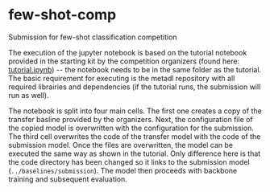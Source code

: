 # few-shot-comp
Submission for few-shot classification competition

The execution of the jupyter notebook is based on the tutorial notebook provided in the starting kit by the competition organizers (found here: [tutorial.ipynb](https://github.com/ebadrian/metadl/blob/master/starting_kit/tutorial.ipynb)) -- the notebook needs to be in the same folder as the tutorial. The basic requirement for executing is the metadl repository with all required librairies and dependencies (if the tutorial runs, the submission will run as well). 

The notebook is split into four main cells. The first one creates a copy of the transfer basline provided by the organizers. Next, the configuration file of the copied model is overwritten with the configuration for the submission. The third cell overwrites the code of the transfer model with the code of the submission model. Once the files are overwritten, the model can be executed the same way as shown in the tutorial. Only difference here is that the code directory has been changed so it links to the submission model (`../baselines/submission`). The model then proceeds with backbone training and subsequent evaluation. 
